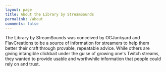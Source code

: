 ```yaml
---
layout: page
title: About the Library by StreamSounds
permalink: /about
comments: false
---
```


The Library by StreamSounds was conceived by OGJunkyard and FlavCreations to be a source of information for streamers to help them better their craft through provable, repeatable advice. While others are giving intangible clickbait under the guise of growing one's Twitch streams, they wanted to provide usable and worthwhile information that people could rely on and trust.
